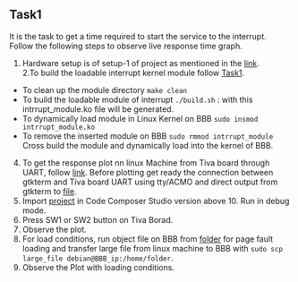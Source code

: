 ## Task1
It is the task to get a time required to start the service to the interrupt. Follow the following steps to observe live response time graph.
1. Hardware setup is of setup-1 of project as mentioned in the [link](http://shukra.cedt.iisc.ernet.in/edwiki/Real-time_response_of_the_Embedded_Linux_system_on_BeagleBone_Black_Wireless).<br>
2.To build the loadable interrupt kernel module follow [Task1](Task1). <br>
  * To clean up the module directory
      `make clean`
  * To build the loadable module of interrupt
     `./build.sh` : with this intrrupt_module.ko file will be generated.
  * To dynamically load module in Linux Kernel on BBB
     `sudo insmod intrrupt_module.ko`
  * To remove the inserted module on BBB
     `sudo rmmod intrrupt_module`
  Cross build the module and dynamically load into the kernel of BBB.
4. To get the response plot nn linux Machine from Tiva board through UART, follow [link](../plot/). Before plotting get ready the connection between gtkterm and Tiva board UART using tty/ACMO and direct output from gtkterm to [file](plot/realtime.txt).<br>
3. Import [project](atomthreads_on_tivac_interrupt_latency) in Code Composer Studio version above 10. Run in debug mode.<br>
5. Press SW1 or SW2 button on Tiva Borad.<br> 
6. Observe the plot.<br>
7. For load conditions, run object file on BBB from [folder](Page_Fault/) for page fault loading and transfer large file from linux machine to BBB with `sudo scp large_file debian@BBB_ip:/home/folder`.<br> 
8. Observe the Plot with loading conditions.<br>




